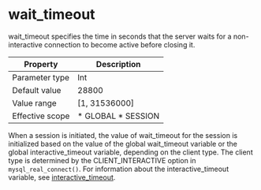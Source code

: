 wait_timeout 
=================================

wait_timeout specifies the time in seconds that the server waits for a non-interactive connection to become active before closing it. 


|  **Property**   |                                              **Description**                                               |
|-----------------|------------------------------------------------------------------------------------------------------------|
| Parameter type  | Int                                                                                                        |
| Default value   | 28800                                                                                                      |
| Value range     | \[1, 31536000\]                                                                                            |
| Effective scope | * GLOBAL   * SESSION    |



When a session is initiated, the value of wait_timeout for the session is initialized based on the value of the global wait_timeout variable or the global interactive_timeout variable, depending on the client type. The client type is determined by the CLIENT_INTERACTIVE option in `mysql_real_connect()`. For information about the interactive_timeout variable, see [interactive_timeout](../2.system-variables/18.interactive_timeout.md).
